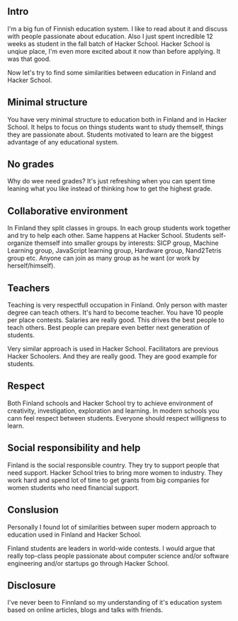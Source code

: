 <!--
name: Hacker School vs Finnish education system
description:
author: Anton Podviaznikov
author_email: anton@hashobject.com
author_url: http://hashobject.com/team/anton
author_github: podviaznikov
author_twitter: podviaznikov
author_avatar: /images/anton-avatar.png
location: New York, USA
date_created: 2013-12-27
date_modified: 2013-12-27
date_published: 2013-12-27
headline:
in_language: en
keywords: hacker school, education
discussion_url: https://github.com/hashobject/blog.hashobject.com/issues/10
canonical_url: http://blog.hashobject.com/hacker-school-vs-finnish-education-system
-->
## Intro

I'm a big fun of Finnish education system. I like to read about it and discuss with people passionate
about education.
Also I just spent incredible 12 weeks as student in the fall batch of Hacker School. Hacker School is
unqiue place, I'm even more excited about it now than before applying. It was that good.

Now let's try to find some similarities between education in Finland and Hacker School.


## Minimal structure

You have very minimal structure to education both in Finland and in Hacker School. It helps to focus
on things students want to study themself, things they are passionate about. Students motivated to learn
are the biggest advantage of any educational system.

## No grades

Why do wee need grades? It's just refreshing when you can spent time leaning what you like instead of
thinking how to get the highest grade.

## Collaborative environment

In Finland they split classes in groups. In each group students work together and try to help each other.
Same happens at Hacker School. Students self-organize themself into smaller groups by interests:
SICP group, Machine Learning group, JavaScript learning group, Hardware group, Nand2Tetris group etc.
Anyone can join as many group as he want (or work by herself/himself).


## Teachers

Teaching is very respectfull occupation in Finland. Only person with master degree can teach others.
It's hard to become teacher. You have 10 people per place contests. Salaries are really good.
This drives the best people to teach others. Best people can prepare even better next generation of students.

Very similar approach is used in Hacker School. Facilitators are previous Hacker Schoolers. And they
are really good. They are good example for students.

## Respect

Both Finland schools and Hacker School try to achieve environment of creativity, investigation, exploration and
learning. In modern schools you cann feel respect between students. Everyone should respect willigness to learn.


## Social responsibility and help

Finland is the social responsible country. They try to support people that need support.
Hacker School tries to bring more women to industry. They work hard and spend lot of time
to get grants from big companies for women students who need financial support.

## Conslusion

Personally I found lot of similarities between super modern approach to education used in Finland
and Hacker School.

Finland students are leaders in world-wide contests. I would argue that really top-class people passionate
about computer science and/or software engineering and/or startups go through Hacker School.

## Disclosure

I've never been to Finnland so my understanding of it's education system based on online articles,
blogs and talks with friends.

